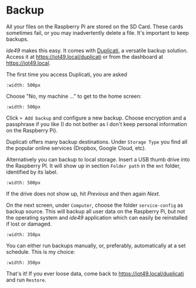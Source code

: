 # Backup

All your files on the Raspberry Pi are stored on the SD Card. These cards sometimes fail, or you may inadvertently delete a file. It's important to keep backups.

*ide49* makes this easy. It comes with [Duplicati](https://www.duplicati.com/), a versatile backup solution. Access it at https://iot49.local/duplicati or from the dashboard at https://iot49.local.

The first time you access Duplicati, you are asked


```{image} figures/duplicati_start.png
:width: 500px
```

Choose "No, my machine ..." to get to the home screen:

```{image} figures/duplicati.png
:width: 500px
```

Click `+ Add backup` and configure a new backup. Choose encryption and a passphrase if you like (I do not bother as I don't keep personal information on the Raspberry Pi).

Duplicati offers many backup destinations. Under `Storage Type` you find all the popular online services (Dropbox, Google Cloud, etc). 

Alternatively you can backup to local storage. Insert a USB thumb drive into the Raspberry PI. It will show up in section `Folder path` in the `mnt` folder, identified by its label. 

```{image} figures/duplicati_dest.png
:width: 500px
```

If the drive does not show up, hit *Previous* and then again *Next*.

On the next screen, under `Computer`, choose the folder `service-config` as backup source. This will backup all user data on the Raspberry Pi, but not the operating system and *ide49* application which can easily be reinstalled if lost or damaged.

```{image} figures/duplicati_src.png
:width: 350px
```

You can either run backups manually, or, preferably, automatically at a set schedule. This is my choice:

```{image} figures/duplicati_schedule.png
:width: 350px
```

That's it! If you ever loose data, come back to https://iot49.local/duplicati and run `Restore`. 